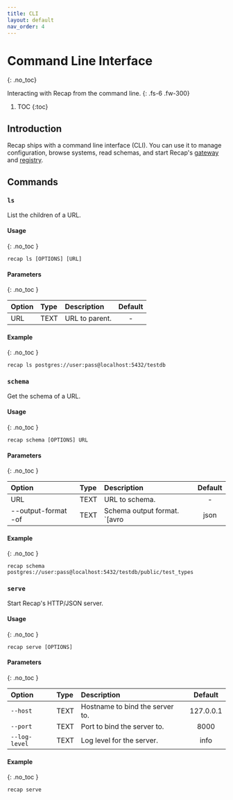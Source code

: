 ```yaml
---
title: CLI
layout: default
nav_order: 4
---
```


# Command Line Interface
{: .no_toc}

Interacting with Recap from the command line.
{: .fs-6 .fw-300}

1. TOC
{:toc}

## Introduction

Recap ships with a command line interface (CLI). You can use it to manage configuration, browse systems, read schemas, and start Recap's [gateway](/docs/gateway) and [registry](/docs/registry).

## Commands

### `ls`

List the children of a URL.

#### Usage
{: .no_toc }

```
recap ls [OPTIONS] [URL]
```

#### Parameters
{: .no_toc }

| Option | Type | Description | Default |
| :-- | :-- | :-- | :-: |
| URL | TEXT | URL to parent. | - |

#### Example
{: .no_toc }

```
recap ls postgres://user:pass@localhost:5432/testdb
```

### `schema`

Get the schema of a URL.

#### Usage
{: .no_toc }

```
recap schema [OPTIONS] URL
```

#### Parameters
{: .no_toc }

| Option | Type | Description | Default |
| :-- | :-- | :-- | :-: |
| URL | TEXT | URL to schema. | - |
| \-\-output-format  -of | TEXT | Schema output format. `[avro|json|protobuf|recap]` | recap |

#### Example
{: .no_toc }

```
recap schema postgres://user:pass@localhost:5432/testdb/public/test_types
```

### `serve`

Start Recap's HTTP/JSON server.

#### Usage
{: .no_toc }

```
recap serve [OPTIONS]
```

#### Parameters
{: .no_toc }

| Option | Type | Description | Default |
| :-- | :-- | :-- | :-: |
| `--host` | TEXT | Hostname to bind the server to. | 127.0.0.1 |
| `--port` | TEXT | Port to bind the server to. | 8000 |
| `--log-level` | TEXT | Log level for the server. | info |

#### Example
{: .no_toc }

```
recap serve
```
